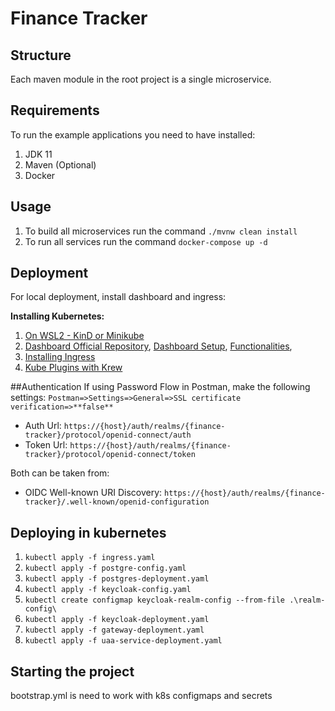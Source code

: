 # Finance Tracker

## Structure 
Each maven module in the root project is a single microservice.

## Requirements
To run the example applications you need to have installed:
1. JDK 11
1. Maven (Optional)
1. Docker

## Usage 
1. To build all microservices run the command `./mvnw clean install`
1. To run all services run the command `docker-compose up -d`

## Deployment
For local deployment, install dashboard and ingress:

**Installing Kubernetes:**
1. [On WSL2 - KinD or Minikube](https://kubernetes.io/blog/2020/05/21/wsl-docker-kubernetes-on-the-windows-desktop/)
1. [Dashboard Official Repository](https://github.com/kubernetes/dashboard),
   [Dashboard Setup](https://upcloud.com/community/tutorials/deploy-kubernetes-dashboard/),
   [Functionalities](https://www.replex.io/blog/how-to-install-access-and-add-heapster-metrics-to-the-kubernetes-dashboard), 
1. [Installing Ingress](https://kubernetes.github.io/ingress-nginx/deploy/) 
1. [Kube Plugins with Krew](https://krew.sigs.k8s.io/plugins/)

##Authentication
If using Password Flow in Postman, make the following settings:
`Postman=>Settings=>General=>SSL certificate verification=>**false**`

* Auth Url: `https://{host}/auth/realms/{finance-tracker}/protocol/openid-connect/auth`
* Token Url: `https://{host}/auth/realms/{finance-tracker}/protocol/openid-connect/token`

Both can be taken from: 
* OIDC Well-known URI Discovery: `https://{host}/auth/realms/{finance-tracker}/.well-known/openid-configuration`

## Deploying in kubernetes   
1. `kubectl apply -f ingress.yaml`
1. `kubectl apply -f postgre-config.yaml`
1. `kubectl apply -f postgres-deployment.yaml`
1. `kubectl apply -f keycloak-config.yaml`
1. `kubectl create configmap keycloak-realm-config --from-file .\realm-config\`
1. `kubectl apply -f keycloak-deployment.yaml`
1. `kubectl apply -f gateway-deployment.yaml`
1. `kubectl apply -f uaa-service-deployment.yaml`

## Starting the project
bootstrap.yml is need to work with k8s configmaps and secrets



